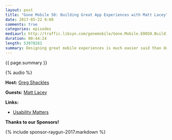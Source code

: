 ```yaml
---
layout: post
title: "Gone Mobile 50: Building Great App Experiences with Matt Lacey"
date: 2017-05-22 9:00
comments: true
categories: episodes
mediaurl: http://traffic.libsyn.com/gonemobile/Gone.Mobile.E0050.Building.Great.App.Experiences.with.Matt.Lacey.mp3
duration: 00:44:24
length: 53978281
summary: Designing great mobile experiences is much easier said than done, but is critical to the success of an application. In this episode we sit down with Matt Lacey to talk through what makes a great app experience, as well as some practical approaches and patterns you can use to start to use to improve the experience for your users. Usability matters!
---
```


{{ page.summary }}

<!-- more -->

{% audio %}

**Host:** [Greg Shackles](http://twitter.com/gshackles)

**Guests:** [Matt Lacey](https://twitter.com/mrlacey)

**Links:** 

- [Usability Matters](https://www.manning.com/books/usability-matters)

**Thanks to our Sponsors!**

{% include sponsor-raygun-2017.markdown %}
